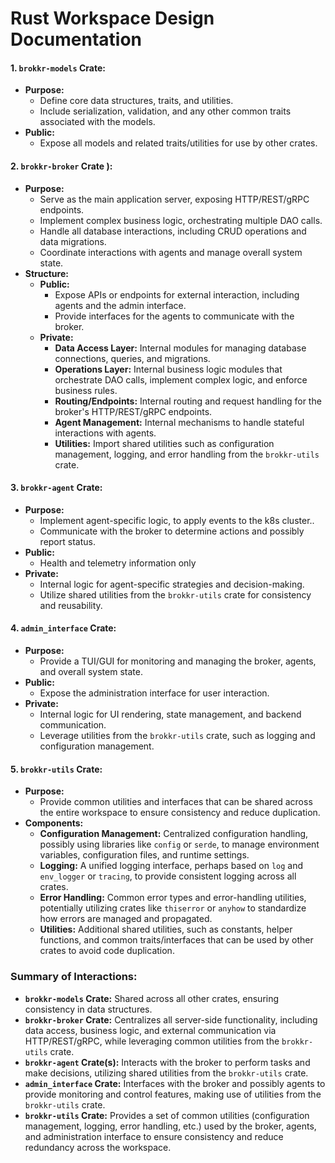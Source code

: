 
# Rust Workspace Design Documentation

#### 1. **`brokkr-models` Crate:**
   - **Purpose:**
     - Define core data structures, traits, and utilities.
     - Include serialization, validation, and any other common traits associated with the models.
   - **Public:**
     - Expose all models and related traits/utilities for use by other crates.

#### 2. **`brokkr-broker` Crate ):**
   - **Purpose:**
     - Serve as the main application server, exposing HTTP/REST/gRPC endpoints.
     - Implement complex business logic, orchestrating multiple DAO calls.
     - Handle all database interactions, including CRUD operations and data migrations.
     - Coordinate interactions with agents and manage overall system state.
   - **Structure:**
     - **Public:**
       - Expose APIs or endpoints for external interaction, including agents and the admin interface.
       - Provide interfaces for the agents to communicate with the broker.
     - **Private:**
       - **Data Access Layer:** Internal modules for managing database connections, queries, and migrations.
       - **Operations Layer:** Internal business logic modules that orchestrate DAO calls, implement complex logic, and enforce business rules.
       - **Routing/Endpoints:** Internal routing and request handling for the broker's HTTP/REST/gRPC endpoints.
       - **Agent Management:** Internal mechanisms to handle stateful interactions with agents.
       - **Utilities:** Import shared utilities such as configuration management, logging, and error handling from the `brokkr-utils` crate.

#### 3. **`brokkr-agent` Crate:**
   - **Purpose:**
     - Implement agent-specific logic, to apply events to the k8s cluster..
     - Communicate with the broker to determine actions and possibly report status.
   - **Public:**
     - Health and telemetry information only
   - **Private:**
     - Internal logic for agent-specific strategies and decision-making.
     - Utilize shared utilities from the `brokkr-utils` crate for consistency and reusability.

#### 4. **`admin_interface` Crate:**
   - **Purpose:**
     - Provide a TUI/GUI for monitoring and managing the broker, agents, and overall system state.
   - **Public:**
     - Expose the administration interface for user interaction.
   - **Private:**
     - Internal logic for UI rendering, state management, and backend communication.
     - Leverage utilities from the `brokkr-utils` crate, such as logging and configuration management.

#### 5. **`brokkr-utils` Crate:**
   - **Purpose:**
     - Provide common utilities and interfaces that can be shared across the entire workspace to ensure consistency and reduce duplication.
   - **Components:**
     - **Configuration Management:** Centralized configuration handling, possibly using libraries like `config` or `serde`, to manage environment variables, configuration files, and runtime settings.
     - **Logging:** A unified logging interface, perhaps based on `log` and `env_logger` or `tracing`, to provide consistent logging across all crates.
     - **Error Handling:** Common error types and error-handling utilities, potentially utilizing crates like `thiserror` or `anyhow` to standardize how errors are managed and propagated.
     - **Utilities:** Additional shared utilities, such as constants, helper functions, and common traits/interfaces that can be used by other crates to avoid code duplication.

### **Summary of Interactions:**
- **`brokkr-models` Crate:** Shared across all other crates, ensuring consistency in data structures.
- **`brokkr-broker` Crate:** Centralizes all server-side functionality, including data access, business logic, and external communication via HTTP/REST/gRPC, while leveraging common utilities from the `brokkr-utils` crate.
- **`brokkr-agent` Crate(s):** Interacts with the broker to perform tasks and make decisions, utilizing shared utilities from the `brokkr-utils` crate.
- **`admin_interface` Crate:** Interfaces with the broker and possibly agents to provide monitoring and control features, making use of utilities from the `brokkr-utils` crate.
- **`brokkr-utils` Crate:** Provides a set of common utilities (configuration management, logging, error handling, etc.) used by the broker, agents, and administration interface to ensure consistency and reduce redundancy across the workspace.
